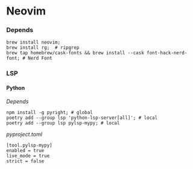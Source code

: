 # Neovim

### Depends

```
brew install neovim;
brew install rg;  # ripgrep
brew tap homebrew/cask-fonts && brew install --cask font-hack-nerd-font; # Nerd Font
```

### LSP

#### Python

*Depends*

```
npm install -g pyright; # global
poetry add --group lsp 'python-lsp-server[all]'; # local
poetry add --group lsp pylsp-mypy; # local
```

*pyproject.toml*

```
[tool.pylsp-mypy]
enabled = true
live_mode = true
strict = false
```
